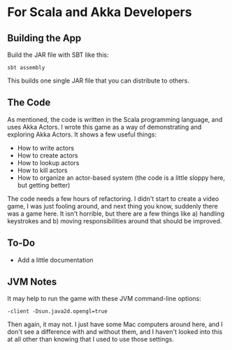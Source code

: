 For Scala and Akka Developers
=============================


Building the App
----------------

Build the JAR file with SBT like this:

```
sbt assembly
```

This builds one single JAR file that you can distribute to others.


The Code
--------

As mentioned, the code is written in the Scala programming language, and
uses Akka Actors. I wrote this game as a way of demonstrating and exploring
Akka Actors. It shows a few useful things:

* How to write actors
* How to create actors
* How to lookup actors
* How to kill actors
* How to organize an actor-based system (the code is a little sloppy here, but getting better)

The code needs a few hours of refactoring. I didn't start to create a video
game, I was just fooling around, and next thing you know, suddenly there was
a game here. It isn't horrible, but there are a few things like a) handling
keystrokes and b) moving responsibilities around that should be improved.


To-Do
-----

* Add a little documentation


JVM Notes
---------

It may help to run the game with these JVM command-line options:

```
-client -Dsun.java2d.opengl=true
```

Then again, it may not. I just have some Mac computers around here, and I don't
see a difference with and without them, and I haven't looked into this at all
other than knowing that I used to use those settings.

